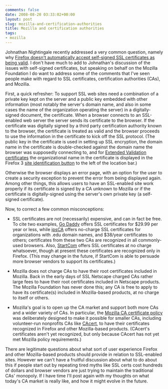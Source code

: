 ```yaml
---
comments: false
date: 2008-08-20 03:33:02+00:00
layout: post
slug: mozilla-and-certification-authorities
title: Mozilla and certification authorities
tags:
- mozilla
---
```


Johnathan Nightingale recently addressed a very common question, namely why [Firefox doesn't automatically accept self-signed SSL certificates as being valid](http://blog.johnath.com/2008/08/05/ssl-question-corner/). I don't have much to add to Johnathan's discussion of the issues with self-signed certificates, but speaking on behalf on the Mozilla Foundation I do want to address some of the comments that I've seen people make with regard to SSL certificates, certification authorities (CAs), and Mozilla.

First, a quick refresher: To support SSL web sites need a combination of a private key kept on the server and a public key embedded with other information (most notably the server's domain name, and also in some cases the name of the organization operating the server) in a digitally-signed document, the certificate. When a browser connects to an SSL-enabled web server the server sends its certificate to the browser. If the certificate was digitally signed by a third party certification authority known to the browser, the certificate is treated as valid and the browser proceeds to use the information in the certificate to kick off the SSL protocol. (The public key in the certificate is used in setting up SSL encryption, the domain name in the certificate is double-checked against the domain name the browser was supposedly connecting to, and for [Extended Validation certificates](http://en.wikipedia.org/wiki/Extended_Validation_Certificate) the organizational name in the certificate is displayed in the Firefox 3 [site identification button](http://www.dria.org/wordpress/archives/2008/05/06/635/) to the left of the location bar.)

Otherwise the browser displays an error page, with an option for the user to create a security exception to prevent the error from being displayed again. Among other things, this allows users to have an SSL-enabled site work properly if its certificate is signed by a CA unknown to Mozilla or if the certificate is digitally-signed using the server's own private key (a self-signed certificate).

Now, to correct a few common misconceptions:



	
  * SSL certificates are not (necessarily) expensive, and can in fact be free. To cite two examples, [Go Daddy](https://www.godaddy.com/) offers SSL certificates for $29.99 per year or less, while [ipsCA](http://certs.ipsca.com/) offers no-charge SSL certificates for organizations with .edu domain names, and $38/year certificates to others; certificates from these two CAs are recognized in all commonly-used browsers. Also, [StartCom](http://www.startcom.org/) offers SSL certificates at no charge whatsoever, though at present these certificates are recognized only in Firefox. (This may change in the future, if StartCom is able to persuade more browser vendors to support its certificates.)

	
  * Mozilla does not charge CAs to have their root certificates included in Mozilla. Back in the early days of SSL Netscape charged CAs rather large fees to have their root certificates included in Netscape products. The Mozilla Foundation has never done this; any CA is free to apply to have its certificate(s) included in Mozilla-based products, at no charge to itself or others.

	
  * Mozilla's goal is to open up the CA market and support both more CAs and a wider variety of CAs. In particular, the [Mozilla CA certificate policy](http://www.mozilla.org/projects/security/certs/policy/) was deliberately designed to make it possible for smaller CAs, including volunteer-run nonprofits CAs like [CAcert](http://http://www.cacert.org/), to have their certificates recognized in Firefox and other Mozilla-based products. (CAcert's certificates aren't yet recognized, but only because CAcert has not yet met Mozilla policy requirements.)


There are legitimate questions about what sort of user experience Firefox and other Mozilla-based products should provide in relation to SSL-enabled sites. However we can't have a fruitful discussion about what to do about this if people start out by repeating tired myths like SSL certs cost hundreds of dollars and browser vendors are just trying to maintain the traditional CAs' monopoly. If I have time I'll post again with my thoughts on what today's CA market is really like, and how it might evolve in the future.
